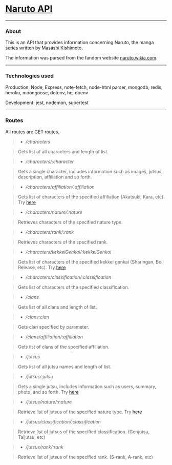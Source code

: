 # [Naruto API](https://naruto--api.herokuapp.com/)
---
### About
This is an API that provides information concerning Naruto, the manga series written by Masashi Kishimoto.

The information was parsed from the fandom website [naruto.wikia.com](https://www.naruto.wikia.com). 

---
### Technologies used

Production: Node, Express, note-fetch, node-html parser, mongodb, redis, heroku, moongoose, dotenv, he, doenv

Development: jest, nodemon, supertest

---
### Routes

All routes are GET routes.

> * */characters*

> Gets list of all characters and length of list.

> * */characters/:character*

> Gets a single character, includes information such as images, jutsus, description, affiliation and so forth.

> * */characters/affiliation/:affiliation*

> Gets list of characters of the specified affiliation (Akatsuki, Kara, etc). Try [here](https://naruto--api.herokuapp.com/characters/affiliation/Akatsuki)

> * */characters/nature/:nature*

> Retrieves characters of the specified nature type.

> * */characters/rank/:rank*

> Retrieves characters of the specified rank.

> * */characters/kekkeiGenkai/:kekkeiGenkai*

> Gets list of characters of the specified kekkei genkai (Sharingan, Boil Release, etc). Try [here](https://naruto--api.herokuapp.com/characters/kekkeigenkai/Sharingan)

> * */characters/classification/:classification*

> Gets list of characters of the specified classification.

> * */clans*

> Gets list of all clans and length of list.

> * */clans:clan*

> Gets clan specified by parameter.

> * */clans/affiliation/:affiliation*

> Gets list of clans of the specified affiliation.

> * */jutsus*

> Gets list of all jutsu names and length of list.

> * */jutsus/:jutsu*

> Gets a single jutsu, includes information such as users, summary, photo, and so forth. Try [here](https://naruto--api.herokuapp.com/jutsus/Rasengan)

> * */jutsus/nature/:nature*

> Retrieve list of jutsus of the specified nature type. Try [here](https://naruto--api.herokuapp.com/jutsus/nature/Water%20Release)

> * */jutsus/classification/:classification*

> Retrieve list of jutsus of the specified classification. (Genjutsu, Taijutsu, etc)

> * */jutsus/rank/:rank*

> Retrieve list of jutsus of the specified rank. (S-rank, A-rank, etc)
